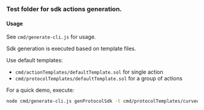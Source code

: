 ### Test folder for sdk actions generation.

#### Usage
See `cmd/generate-cli.js` for usage. </br>

Sdk generation is executed based on template files.

Use default templates:
-  `cmd/actionTemplates/defaultTemplate.sol` for single action
- `cmd/protocolTemplates/defaultTemplate.sol` for a group of actions

For a quick demo, execute:
```sh
node cmd/generate-cli.js genProtocolSdk -t cmd/protocolTemplates/curveusd.txt 
```